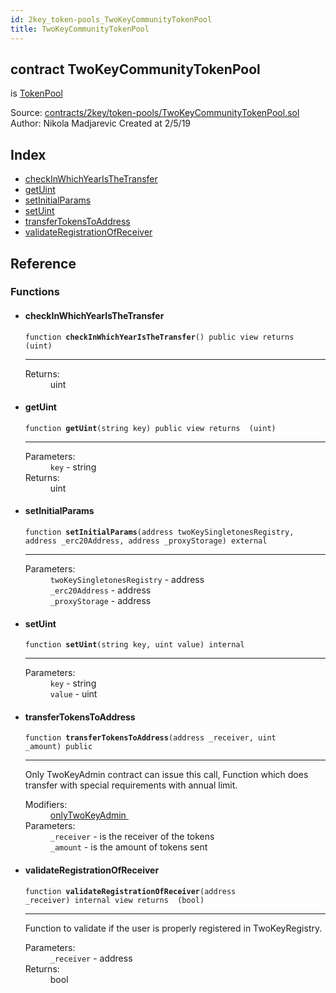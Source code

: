 ```yaml
---
id: 2key_token-pools_TwoKeyCommunityTokenPool
title: TwoKeyCommunityTokenPool
---
```


<div class="contract-doc"><div class="contract"><h2 class="contract-header"><span class="contract-kind">contract</span> TwoKeyCommunityTokenPool</h2><p class="base-contracts"><span>is</span> <a href="2key_token-pools_TokenPool.html">TokenPool</a></p><div class="source">Source: <a href="https://github.com/2keynet/web3-alpha/blob/v0.0.3/contracts/2key/token-pools/TwoKeyCommunityTokenPool.sol" target="_blank">contracts/2key/token-pools/TwoKeyCommunityTokenPool.sol</a></div><div class="author">Author: Nikola Madjarevic Created at 2/5/19</div></div><div class="index"><h2>Index</h2><ul><li><a href="2key_token-pools_TwoKeyCommunityTokenPool.html#checkInWhichYearIsTheTransfer">checkInWhichYearIsTheTransfer</a></li><li><a href="2key_token-pools_TwoKeyCommunityTokenPool.html#getUint">getUint</a></li><li><a href="2key_token-pools_TwoKeyCommunityTokenPool.html#setInitialParams">setInitialParams</a></li><li><a href="2key_token-pools_TwoKeyCommunityTokenPool.html#setUint">setUint</a></li><li><a href="2key_token-pools_TwoKeyCommunityTokenPool.html#transferTokensToAddress">transferTokensToAddress</a></li><li><a href="2key_token-pools_TwoKeyCommunityTokenPool.html#validateRegistrationOfReceiver">validateRegistrationOfReceiver</a></li></ul></div><div class="reference"><h2>Reference</h2><div class="functions"><h3>Functions</h3><ul><li><div class="item function"><span id="checkInWhichYearIsTheTransfer" class="anchor-marker"></span><h4 class="name">checkInWhichYearIsTheTransfer</h4><div class="body"><code class="signature">function <strong>checkInWhichYearIsTheTransfer</strong><span>() </span><span>public </span><span>view </span><span>returns  (uint) </span></code><hr/><dl><dt><span class="label-return">Returns:</span></dt><dd>uint</dd></dl></div></div></li><li><div class="item function"><span id="getUint" class="anchor-marker"></span><h4 class="name">getUint</h4><div class="body"><code class="signature">function <strong>getUint</strong><span>(string key) </span><span>public </span><span>view </span><span>returns  (uint) </span></code><hr/><dl><dt><span class="label-parameters">Parameters:</span></dt><dd><div><code>key</code> - string</div></dd><dt><span class="label-return">Returns:</span></dt><dd>uint</dd></dl></div></div></li><li><div class="item function"><span id="setInitialParams" class="anchor-marker"></span><h4 class="name">setInitialParams</h4><div class="body"><code class="signature">function <strong>setInitialParams</strong><span>(address twoKeySingletonesRegistry, address _erc20Address, address _proxyStorage) </span><span>external </span></code><hr/><dl><dt><span class="label-parameters">Parameters:</span></dt><dd><div><code>twoKeySingletonesRegistry</code> - address</div><div><code>_erc20Address</code> - address</div><div><code>_proxyStorage</code> - address</div></dd></dl></div></div></li><li><div class="item function"><span id="setUint" class="anchor-marker"></span><h4 class="name">setUint</h4><div class="body"><code class="signature">function <strong>setUint</strong><span>(string key, uint value) </span><span>internal </span></code><hr/><dl><dt><span class="label-parameters">Parameters:</span></dt><dd><div><code>key</code> - string</div><div><code>value</code> - uint</div></dd></dl></div></div></li><li><div class="item function"><span id="transferTokensToAddress" class="anchor-marker"></span><h4 class="name">transferTokensToAddress</h4><div class="body"><code class="signature">function <strong>transferTokensToAddress</strong><span>(address _receiver, uint _amount) </span><span>public </span></code><hr/><div class="description"><p>Only TwoKeyAdmin contract can issue this call, Function which does transfer with special requirements with annual limit.</p></div><dl><dt><span class="label-modifiers">Modifiers:</span></dt><dd><a href="2key_token-pools_TokenPool.html#onlyTwoKeyAdmin">onlyTwoKeyAdmin </a></dd><dt><span class="label-parameters">Parameters:</span></dt><dd><div><code>_receiver</code> - is the receiver of the tokens</div><div><code>_amount</code> - is the amount of tokens sent</div></dd></dl></div></div></li><li><div class="item function"><span id="validateRegistrationOfReceiver" class="anchor-marker"></span><h4 class="name">validateRegistrationOfReceiver</h4><div class="body"><code class="signature">function <strong>validateRegistrationOfReceiver</strong><span>(address _receiver) </span><span>internal </span><span>view </span><span>returns  (bool) </span></code><hr/><div class="description"><p>Function to validate if the user is properly registered in TwoKeyRegistry.</p></div><dl><dt><span class="label-parameters">Parameters:</span></dt><dd><div><code>_receiver</code> - address</div></dd><dt><span class="label-return">Returns:</span></dt><dd>bool</dd></dl></div></div></li></ul></div></div></div>
